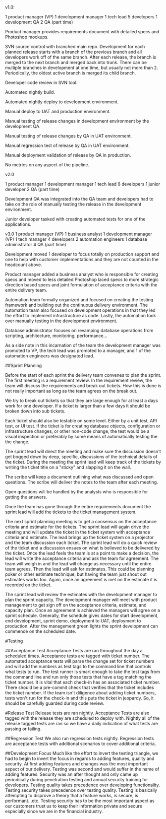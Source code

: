 v1.0:

1 product manager (VP)
1 development manager
1 tech lead
5 developers
1 development QA
2 QA (part time)

Product manager provides requirements document with detailed specs and Photoshop mockups.

SVN source control with branched main repo. Development for each planned release starts with a branch of the previous branch and all developers work off of the same branch. After each release, the branch is merged to the next branch and merged back into trunk. There can be multiple branches in development at one time, but usually not more than 2. Periodically, the oldest active branch is merged its child branch.

Developer code review in SVN tool.

Automated nightly build.

Automated nightly deploy to development environment.

Manual deploy to UAT and production environment.

Manual testing of release changes in development environment by the development QA.

Manual testing of release changes by QA in UAT environment.

Manual regression test of release by QA in UAT environment.

Manual deployment validation of release by QA in production.

No metrics on any aspect of the pipeline.

v2.0

1 product manager
1 development manager
1 tech lead
6 developers
1 junior developer
2 QA (part time)

Development QA was integrated into the QA team and developers had to take on the role of manually testing the release in the development environment.

Junior developer tasked with creating automated tests for one of the applications.

v3.0
1 product manager (VP)
1 business analyst
1 development manager (VP)
1 tech manager
4 developers
2 automation engineers
1 database administrator
4 QA (part time)

Development moved 1 developer to focus totally on production support and one to help with customer implementations and they are not counted in the headcount above.

Product manager added a business analyst who is responsible for creating specs and moved to less detailed Photoshop laced specs to more strategic direction based specs and joint formulation of acceptance criteria with the entire delivery team.

Automation team formally organized and focused on creating the testing framework and building out the continuous delivery environment. The automation team also focused on development operations in that they led the effort to implement infrastructure as code. Lastly, the automation took over manually testing in the development environment.

Database administrator focuses on revamping database operations from scripting, architecture, monitoring, performance...

As a side note in this incarnation of the team the development manager was promoted to VP, the tech lead was promoted to a manager, and 1 of the automation engineers was designated lead. 


##Sprint Planning

Before the start of each sprint the delivery team convenes to plan the sprint. The first meeting is a requirement review. In the requirement review, the team will discuss the requirements and break out tickets. How this is done is not really important as long as the team agrees on the break out. 

We try to break out tickets so that they are large enough for at least a days work for one developer. If a ticket is larger than a few days it should be broken down into sub tickets. 

Each ticket should also be testable on some level. Either by a unit test, API test, or UI test. If the ticket is for creating database objects, configuration or infrastructure changes, or other non-code change, the test would be a visual inspection or preferably by some means of automatically testing the the change.

The sprint lead will direct the meeting and make sure the discussion doesn't get bogged down by deep, specific, discussions of the technical details of the ticket. During the meeting the sprint lead will keep track of the tickets by writing the ticket title on a "sticky" and slapping it on the wall. 

The scribe will keep a document outlining what was discussed and open questions. The scribe will deliver the notes to the team after each meeting. 

Open questions will be handled by the analysts who is responsible for getting the answers.

Once the team has gone through the entire requirements document the sprint lead will add the tickets to the ticket management system.

The next sprint planning meeting is to get a consensus on the acceptance criteria and estimate for the tickets. The sprint lead will again drive the meeting and will update the ticket in the ticket system with acceptance criteria and estimate. The lead brings up the ticket system on a projector and the team discussion each ticket. The sprint lead will do a quick review of the ticket and a discussion ensues on what is believed to be delivered by the ticket. Once the lead feels the team is at a point to make a decision, the lead will write the acceptance criteria and ask the team for agreement. The team will weigh in and the lead will change as necessary until the entire team agrees. Then the lead will ask for estimates. This could be planning poker or other estimate technique, but having the team just shout out estimates works too. Again, once an agreement is met on the estimate it is recorded on the ticket. 

The sprint lead will review the estimates with the development manager to plan the sprint capacity. The development manager will meet with product management to get sign off on the acceptance criteria, estimate, and capacity plan. Once an agreement is achieved the managers will agree on a sprint schedule. Generally, the schedule gives dates for start development, end development, sprint demo, deployment to UAT, deployment to production. After the management green lights the sprint development can commence on the scheduled date. 

#Testing

##Acceptance Test
Acceptance Tests are ran throughout the day a scheduled times. Acceptance tests are tagged with ticket number. The automated acceptance tests will parse the change set for ticket numbers and will add the numbers as test tags to the command line that controls what tests to run. The test runner is smart enough to take the test tags from the command line and run only those tests that have a tag matching the ticket number. It is vital that each check-in has an associated ticket number. There should be a pre-commit check that verifies that the ticket includes the ticket number. If the team isn't diligence about adding ticket numbers, tests won't run for the check-in and this puts the ticket in jeopardy. So, it should be carefully guarded during code review.

#Release Test
Release tests are ran nightly. Acceptance Tests are also tagged with the release they are scheduled to deploy with. Nightly all of the release tagged tests are ran so we have a daily indication of what tests are passing or failing.

##Regression Test
We also run regression tests nightly. Regression tests are acceptance tests with additional scenarios to cover additional criteria.

##Development Focus
Much like the effort to invert the testing triangle, we had to begin to invert the focus in regards to adding features, quality and security. At first adding features and changes was the most important aspect of our delivery. Testing was second and would suffer in the name of adding features. Security was an after thought and only came up periodically during penetration testing and annual security training for developers. Testing quality takes precedence over developing functionality. Testing security takes precedence over testing quality. Testing is basically attempting to disprove a theory that a feature works, is secure, is performant...etc. Testing security has to be the most important aspect as our customers trust us to keep their information private and secure especially since we are in the financial industry.